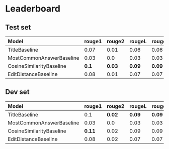 

# Leaderboard  

## Test set  

| Model                    | rouge1   | rouge2   | rougeL   | rougeLsum   | bleu     | meteor   |
|:-------------------------|:---------|:---------|:---------|:------------|:---------|:---------|
| TitleBaseline            | 0.07     | 0.01     | 0.06     | 0.06        | 0.44     | 0.06     |
| MostCommonAnswerBaseline | 0.03     | 0.0      | 0.03     | 0.03        | 0.0      | 0.01     |
| CosineSimilarityBaseline | **0.1**  | **0.03** | **0.09** | **0.09**    | **1.95** | **0.13** |
| EditDistanceBaseline     | 0.08     | 0.01     | 0.07     | 0.07        | 1.03     | 0.08     |

## Dev set

| Model                    | rouge1   | rouge2   | rougeL   | rougeLsum   | bleu     | meteor   |
|:-------------------------|:---------|:---------|:---------|:------------|:---------|:---------|
| TitleBaseline            | 0.1      | **0.02** | **0.09** | **0.09**    | 0.33     | 0.07     |
| MostCommonAnswerBaseline | 0.03     | 0.0      | 0.03     | 0.03        | 0.0      | 0.01     |
| CosineSimilarityBaseline | **0.11** | 0.02     | 0.09     | 0.09        | **1.36** | **0.12** |
| EditDistanceBaseline     | 0.08     | 0.02     | 0.07     | 0.07        | 1.02     | 0.07     |


